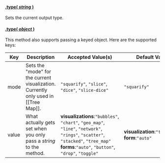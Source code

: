 #### <a name="string" href="#string">.type( *string* )</a>

Sets the current output type.

#### <a name="object" href="#object">.type( *object* )</a>

This method also supports passing a keyed object. Here are the supported keys:

| Key | Description | Accepted Value(s) | Default Value |
|---|---|---|---|
| mode | Sets the "mode" for the current visualization. Currently only used in [[Tree Map]]. | ```"squarify"```, ```"slice"```, ```"dice"```, ```"slice-dice"``` | ```"squarify"```|
| value | What actually gets set when you only pass a *string* to the method. | **visualizations**:```"bubbles"```, ```"chart"```, ```"geo_map"```, ```"line"```, ```"network"```, ```"rings"```, ```"scatter"```, ```"stacked"```, ```"tree_map"``` <br> **forms**:```"auto"```, ```"button"```, ```"drop"```, ```"toggle"``` | **visualization**:```"tree_map"``` <br> **form**:```"auto"``` |
